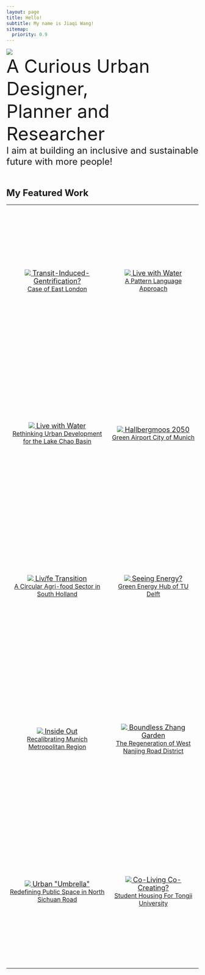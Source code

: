 ```yaml
---
layout: page
title: Hello!
subtitle: My name is Jiaqi Wang!
sitemap:
  priority: 0.9
---
```


<img src="{{ '/assets/img/nounpenguin.jpg' | prepend: site.baseurl }}" id="about-img">

<div id="describe-text">
	<font size=8> A Curious Urban Designer, 
	<br>Planner and Researcher<font>
	<br><font size=5>I aim at building an inclusive and sustainable future with more people!<font>
<br>
<br>

<p> <font size=5><strong>  My Featured Work 

<table>
 	<tr>
	<td style="text-align:center; height: 400px"><centre>
		<a href="{{ '/blog' | prepend: site.baseurl}}">
		<img src="{{ '/assets/img/featuredwork/Project01_Gen.jpg' | prepend: site.baseurl }}" style="height:auto; object-fit: cover; width:auto; max-width:100%;"> <font size=4> Transit-Induced-Gentrification? <br> <font size=3> Case of East London   
	<td style="text-align:center; height: 400px"><centre>
		<a href="{{ '/02Livewithwater' }}">
		<img src="{{ '/assets/img/featuredwork/Project021_Pattern.jpg' | prepend: site.baseurl }}" style="height:auto; object-fit: cover; width:auto; max-width:100%;"> <font size=4> Live with Water <br> <font size=3> A Pattern Language Approach   
	<tr>	
	<td style="text-align:center; height: 400px"><centre>
		<a href="{{ '/blog' | prepend: site.baseurl }}">
		<img src="{{ '/assets/img/featuredwork/Project02_LwW.jpg' | prepend: site.baseurl }}" style="height:auto; object-fit: cover; width:auto; max-width:100%;"> <font size=4> Live with Water <br> <font size=3> Rethinking Urban Development for the Lake Chao Basin   
	<td style="text-align:center; height: 400px"><centre>
		<a href="{{ '/02Livewithwater' }}">
		<img src="{{ '/assets/img/featuredwork/Project52_Airport.jpg' | prepend: site.baseurl }}" style="height:auto; object-fit: cover; width:auto; max-width:100%;"> <font size=4> Hallbergmoos 2050 <br> <font size=3> Green Airport City of Munich   
	<tr>	
	<td style="text-align:center; height: 400px"><centre>
		<a href="{{ '/blog' | prepend: site.baseurl }}">
		<img src="{{ '/assets/img/featuredwork/Project03_ZH.jpg' | prepend: site.baseurl }}" style="height:auto; object-fit: cover; width:auto; max-width:100%;"> <font size=4> Liv/fe Transition <br> <font size=3> A Circular Agri-food Sector in South Holland   
	<td style="text-align:center; height: 400px"><centre>
		<a href="{{ '/blog' | prepend: site.baseurl }}">
		<img src="{{ '/assets/img/featuredwork/Project04_Synergy.jpg' | prepend: site.baseurl }}" style="height:auto; object-fit: cover ;width:auto; max-width:100%;"> <font size=4> Seeing Energy? <br> <font size=3> Green Energy Hub of TU Delft
	<tr>	
	<td style="text-align:center; height: 400px"><centre>
		<a href="{{ '/blog' | prepend: site.baseurl }}">
		<img src="{{ '/assets/img/featuredwork/Project05_MUC.jpg' | prepend: site.baseurl }}" style="height:auto; object-fit: cover ;width:auto; max-width:100%;"> <font size=4> Inside Out <br> <font size=3> Recalibrating Munich Metropolitan Region   
	<td style="text-align:center; height: 400px"><centre>
		<a href="{{ '/blog' | prepend: site.baseurl }}">
		<img src="{{ '/assets/img/featuredwork/Project06_ZG.jpg' | prepend: site.baseurl }}" style="height:auto; object-fit: cover; width:auto; max-width:100%;"> <font size=4> Boundless Zhang Garden <br> <font size=3> The Regeneration of West Nanjing Road District
	<tr>
	<td style="text-align:center; height: 400px"><centre>
		<a href="{{ '/blog' | prepend: site.baseurl }}">
		<img src="{{ '/assets/img/featuredwork/Project07_UC.jpg' | prepend: site.baseurl }}" style="height:auto; object-fit: cover; width:auto; max-width:100%;"> <font size=4> Urban "Umbrella" <br> <font size=3> Redefining Public Space in North Sichuan Road
	<td style="text-align:center; height: 400px"><centre>
		<a href="{{ '/blog' | prepend: site.baseurl }}">
		<img src="{{ '/assets/img/featuredwork/Project08_Campus.jpg' | prepend: site.baseurl }}" style="height:auto; object-fit: cover ;width:auto; max-width:100%;"> <font size=4> Co-Living Co-Creating? <br> <font size=3> Student Housing For Tongji University
	